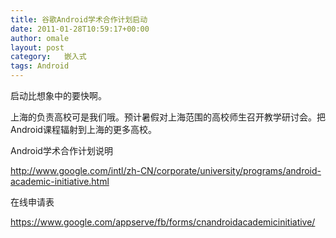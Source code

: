 ```yaml
---
title: 谷歌Android学术合作计划启动
date: 2011-01-28T10:59:17+00:00
author: omale
layout: post
category:   嵌入式  
tags: Android
---
```

启动比想象中的要快啊。

上海的负责高校可是我们哦。预计暑假对上海范围的高校师生召开教学研讨会。把Android课程辐射到上海的更多高校。

 

Android学术合作计划说明

<http://www.google.com/intl/zh-CN/corporate/university/programs/android-academic-initiative.html>

 

在线申请表

<https://www.google.com/appserve/fb/forms/cnandroidacademicinitiative/>